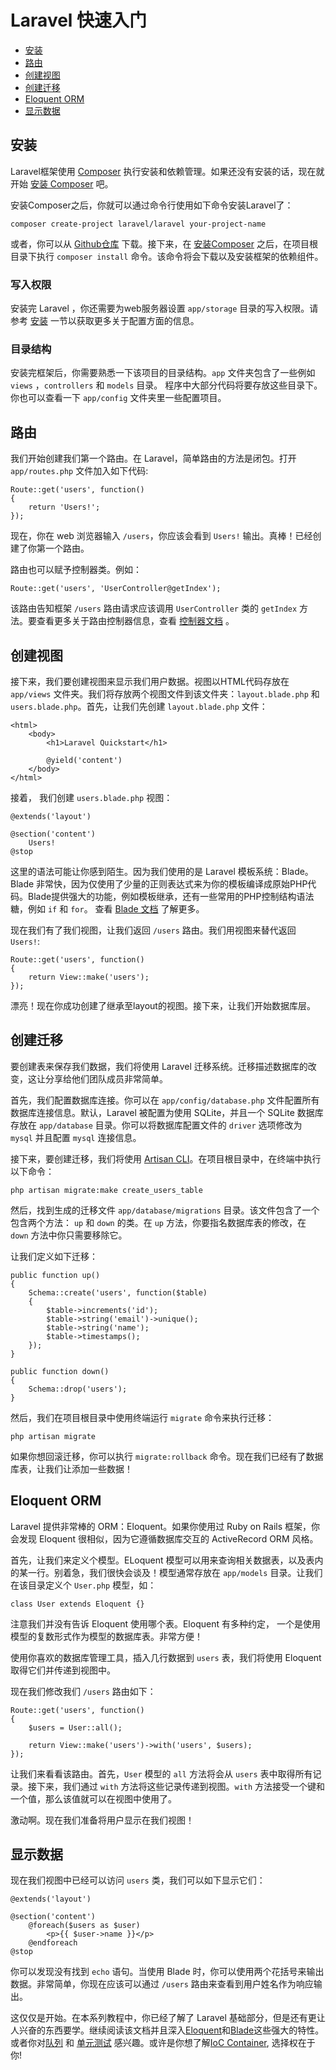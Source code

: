 # Laravel 快速入门

- [安装](#installation)
- [路由](#routing)
- [创建视图](#creating-a-view)
- [创建迁移](#creating-a-migration)
- [Eloquent ORM](#eloquent-orm)
- [显示数据](#displaying-data)

<a name="installation"></a>
## 安装

Laravel框架使用 [Composer](http://getcomposer.org) 执行安装和依赖管理。如果还没有安装的话，现在就开始 [安装 Composer](http://getcomposer.org/doc/00-intro.md) 吧。

安装Composer之后，你就可以通过命令行使用如下命令安装Laravel了：

	composer create-project laravel/laravel your-project-name

或者，你可以从 [Github仓库](https://github.com/laravel/laravel/archive/master.zip) 下载。接下来，在 [安装Composer](http://getcomposer.org) 之后，在项目根目录下执行 `composer install` 命令。该命令将会下载以及安装框架的依赖组件。

### 写入权限

安装完 Laravel ，你还需要为web服务器设置 `app/storage` 目录的写入权限。请参考 [安装](/docs/installation) 一节以获取更多关于配置方面的信息。

### 目录结构

安装完框架后，你需要熟悉一下该项目的目录结构。`app` 文件夹包含了一些例如 `views` ，`controllers` 和 `models` 目录。 程序中大部分代码将要存放这些目录下。你也可以查看一下 `app/config` 文件夹里一些配置项目。

<a name="routing"></a>
## 路由

我们开始创建我们第一个路由。在 Laravel，简单路由的方法是闭包。打开 `app/routes.php` 文件加入如下代码:

	Route::get('users', function()
	{
		return 'Users!';
	});

现在，你在 web 浏览器输入 `/users`，你应该会看到 `Users!` 输出。真棒！已经创建了你第一个路由。

路由也可以赋予控制器类。例如：

	Route::get('users', 'UserController@getIndex');

该路由告知框架 `/users` 路由请求应该调用 `UserController` 类的 `getIndex` 方法。要查看更多关于路由控制器信息，查看 [控制器文档](/docs/controllers) 。


<a name="creating-a-view"></a>
## 创建视图

接下来，我们要创建视图来显示我们用户数据。视图以HTML代码存放在 `app/views` 文件夹。我们将存放两个视图文件到该文件夹：`layout.blade.php` 和 `users.blade.php`。首先，让我们先创建 `layout.blade.php` 文件：

	<html>
		<body>
			<h1>Laravel Quickstart</h1>

			@yield('content')
		</body>
	</html>

接着， 我们创建 `users.blade.php` 视图：

	@extends('layout')

	@section('content')
		Users!
	@stop

这里的语法可能让你感到陌生。因为我们使用的是 Laravel 模板系统：Blade。Blade 非常快，因为仅使用了少量的正则表达式来为你的模板编译成原始PHP代码。Blade提供强大的功能，例如模板继承，还有一些常用的PHP控制结构语法糖，例如 `if` 和 `for`。 查看 [Blade 文档](/docs/templates) 了解更多。

现在我们有了我们视图，让我们返回 `/users` 路由。我们用视图来替代返回 `Users!`:

	Route::get('users', function()
	{
		return View::make('users');
	});

漂亮！现在你成功创建了继承至layout的视图。接下来，让我们开始数据库层。


<a name="creating-a-migration"></a>
## 创建迁移

要创建表来保存我们数据，我们将使用 Laravel 迁移系统。迁移描述数据库的改变，这让分享给他们团队成员非常简单。

首先，我们配置数据库连接。你可以在 `app/config/database.php` 文件配置所有数据库连接信息。默认，Laravel 被配置为使用 SQLite，并且一个 SQLite 数据库存放在 `app/database` 目录。你可以将数据库配置文件的 `driver` 选项修改为 `mysql` 并且配置 `mysql` 连接信息。

接下来，要创建迁移，我们将使用 [Artisan CLI](/docs/artisan)。在项目根目录中，在终端中执行以下命令：

	php artisan migrate:make create_users_table

然后，找到生成的迁移文件 `app/database/migrations` 目录。该文件包含了一个包含两个方法： `up` 和 `down` 的类。在 `up` 方法，你要指名数据库表的修改，在 `down` 方法中你只需要移除它。

让我们定义如下迁移：

	public function up()
	{
		Schema::create('users', function($table)
		{
			$table->increments('id');
			$table->string('email')->unique();
			$table->string('name');
			$table->timestamps();
		});
	}

	public function down()
	{
		Schema::drop('users');
	}

然后，我们在项目根目录中使用终端运行 `migrate` 命令来执行迁移：

	php artisan migrate

如果你想回滚迁移，你可以执行 `migrate:rollback` 命令。现在我们已经有了数据库表，让我们让添加一些数据！

<a name="eloquent-orm"></a>
## Eloquent ORM

Laravel 提供非常棒的 ORM：Eloquent。如果你使用过 Ruby on Rails 框架，你会发现 Eloquent 很相似，因为它遵循数据库交互的 ActiveRecord ORM 风格。

首先，让我们来定义个模型。ELoquent 模型可以用来查询相关数据表，以及表内的某一行。别着急，我们很快会谈及！模型通常存放在 `app/models` 目录。让我们在该目录定义个 `User.php` 模型，如：

	class User extends Eloquent {}

注意我们并没有告诉 Eloquent 使用哪个表。Eloquent 有多种约定， 一个是使用模型的复数形式作为模型的数据库表。非常方便！

使用你喜欢的数据库管理工具，插入几行数据到 `users` 表，我们将使用 Eloquent 取得它们并传递到视图中。

现在我们修改我们 `/users` 路由如下：

	Route::get('users', function()
	{
		$users = User::all();

		return View::make('users')->with('users', $users);
	});

让我们来看看该路由。首先，`User` 模型的 `all` 方法将会从 `users` 表中取得所有记录。接下来，我们通过 `with` 方法将这些记录传递到视图。`with` 方法接受一个键和一个值，那么该值就可以在视图中使用了。

激动啊。现在我们准备将用户显示在我们视图！

<a name="displaying-data"></a>
## 显示数据

现在我们视图中已经可以访问 `users` 类，我们可以如下显示它们：

	@extends('layout')

	@section('content')
		@foreach($users as $user)
			<p>{{ $user->name }}</p>
		@endforeach
	@stop

你可以发现没有找到 `echo` 语句。当使用 Blade 时，你可以使用两个花括号来输出数据。非常简单，你现在应该可以通过 `/users` 路由来查看到用户姓名作为响应输出。

这仅仅是开始。在本系列教程中，你已经了解了 Laravel 基础部分，但是还有更让人兴奋的东西要学。继续阅读该文档并且深入[Eloquent](/docs/eloquent)和[Blade](/docs/templates)这些强大的特性。或者你对[队列](/docs/queues) 和 [单元测试](/docs/testing) 感兴趣。或许是你想了解[IoC Container](/docs/ioc), 选择权在于你!
